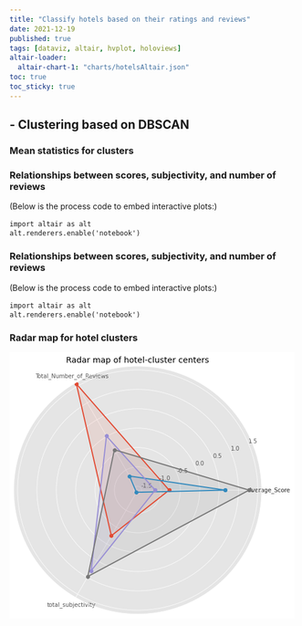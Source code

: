 ```yaml
---
title: "Classify hotels based on their ratings and reviews"
date: 2021-12-19
published: true
tags: [dataviz, altair, hvplot, holoviews]
altair-loader:
  altair-chart-1: "charts/hotelsAltair.json"
toc: true
toc_sticky: true
---
```


## - Clustering based on DBSCAN

### Mean statistics for clusters



### Relationships between scores, subjectivity, and number of reviews

<div id="altair-chart-1"></div>

(Below is the process code to embed interactive plots:)

``` {.python}
import altair as alt
alt.renderers.enable('notebook')
```

### Relationships between scores, subjectivity, and number of reviews

<div id="altair-chart-2"></div>

(Below is the process code to embed interactive plots:)

``` {.python}
import altair as alt
alt.renderers.enable('notebook')
```

### **Radar map for hotel clusters**

![](https://github.com/keeea/Hotel_Review_Analysis/blob/main/assets/images/hotel.png?raw=true)
